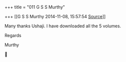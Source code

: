 +++
title = "011 G S S Murthy"

+++
[[G S S Murthy	2014-11-08, 15:57:54 [Source](https://groups.google.com/g/samskrita/c/DJKMvnxW9mE)]]



Many thanks Ushaji. I have downloaded all the 5 volumes.

Regards

Murthy



